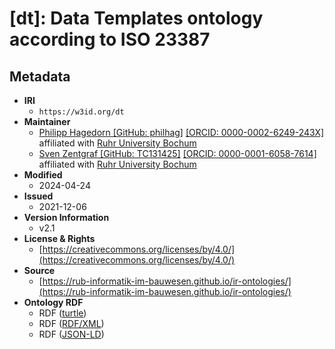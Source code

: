 # [dt]: Data Templates ontology according to ISO 23387

## Metadata
* **IRI**
  * `https://w3id.org/dt`
* **Maintainer**
  * [Philipp Hagedorn [GitHub: philhag]](https://github.com/philhag) [[ORCID: 0000-0002-6249-243X]](https://orcid.org/0000-0002-6249-243X)
    affiliated with [Ruhr University Bochum](https://www.inf.bi.ruhr-uni-bochum.de/iib/lehrstuhl/mitarbeiter/philipp_hagedorn.html.en)
  * [Sven Zentgraf [GitHub: TC131425]](https://github.com/TC131425) [[ORCID: 0000-0001-6058-7614]](https://orcid.org/0000-0001-6058-7614)
    affiliated with [Ruhr University Bochum](https://www.inf.bi.ruhr-uni-bochum.de/iib/lehrstuhl/mitarbeiter/sven_zentgraf.html.en)
* **Modified**
  * 2024-04-24
* **Issued**
  * 2021-12-06
* **Version Information**
  * v2.1
* **License &amp; Rights**
  * [https://creativecommons.org/licenses/by/4.0/](https://creativecommons.org/licenses/by/4.0/)
* **Source**
  * [https://rub-informatik-im-bauwesen.github.io/ir-ontologies/](https://rub-informatik-im-bauwesen.github.io/ir-ontologies/) 
* **Ontology RDF**
  * RDF ([turtle](https://rub-informatik-im-bauwesen.github.io/ir-ontologies/isoprops/isoprops.ttl))
  * RDF ([RDF/XML](https://rub-informatik-im-bauwesen.github.io/ir-ontologies/isoprops/isoprops.rdf))
  * RDF ([JSON-LD](https://rub-informatik-im-bauwesen.github.io/ir-ontologies/isoprops/isoprops.jsonld))
